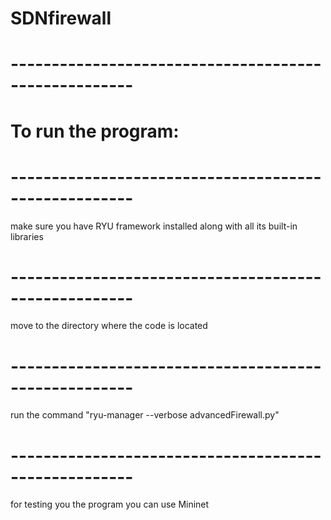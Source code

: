# SDNfirewall
# -----------------------------------------------------
# To run the program:
# -----------------------------------------------------
  make sure you have RYU framework installed along with all its built-in libraries
# -----------------------------------------------------
  move to the directory where the code is located
# -----------------------------------------------------
  run the command "ryu-manager --verbose advancedFirewall.py"
# -----------------------------------------------------
  for testing you the program you can use Mininet
